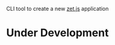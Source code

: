 CLI tool to create a new [zet.js](https://www.npmjs.com/package/zet.js) application

# Under Development